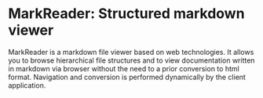 # MarkReader: Structured markdown viewer

MarkReader is a markdown file viewer based on web technologies.
It allows you to browse hierarchical file structures and to view documentation written in markdown via browser without the need to a prior conversion to html format. Navigation and conversion is performed dynamically by the client application.
